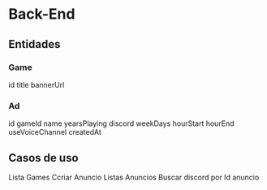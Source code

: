 # Back-End

## Entidades

### Game
id
title
bannerUrl

### Ad

id
gameId
name
yearsPlaying
discord
weekDays
hourStart
hourEnd
useVoiceChannel
createdAt

## Casos de uso

Lista Games
Ccriar Anuncio
Listas Anuncios
Buscar discord por Id anuncio